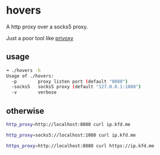 # hovers

A http proxy over a socks5 proxy.

Just a poor tool like [privoxy](https://www.privoxy.org/)

## usage

```bash
➜ ./hovers -h
Usage of ./hovers:
  -p 		proxy listen port (default "8080")
  -socks5	socks5 proxy (default "127.0.0.1:1080")
  -v		verbose
```

## otherwise

```bash
http_proxy=http://localhost:8080 curl ip.kfd.me

http_proxy=socks5://localhost:1080 curl ip.kfd.me

https_proxy=http://localhost:8080 curl https://ip.kfd.me
```